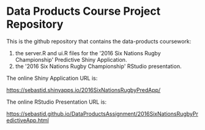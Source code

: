 # Data Products Course Project Repository
This is the github repository that contains the data-products coursework:  
1. the server.R and ui.R files for the '2016 Six Nations Rugby Championship' Predictive Shiny  Application.  
2. the '2016 Six Nations Rugby Championship' RStudio presentation.

The online Shiny Application URL is:  

https://sebastid.shinyapps.io/2016SixNationsRugbyPredApp/

The online RStudio Presentation URL is:

https://sebastid.github.io/DataProductsAssignment/2016SixNationsRugbyPredictiveApp.html